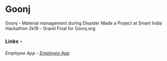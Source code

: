 # Goonj
Goonj - Material management during Disaster
Made a Project at Smart India Hackathon 2k19 - Grand Final for Goonj.org 

<h3>Links -</h3>
<h6>Employee App - <a href="https://goonjlast.firebaseapp.com/">Employee App</a></h6>

